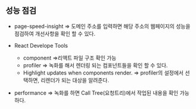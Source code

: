 ## 성능 점검

- page-speed-insight
  => 도메인 주소를 입력하면 해당 주소의 웹페이지의 성능을 점검하여 개선사항을 확인 할 수 있다.

- React Develope Tools

  - component
    =>리액트 파일 구조 확인 가능
  - profiler
    => 녹화를 해서 렌더링 되는 컴포넌트들을 확인 할 수 있다.
  - Highlight updates when components render.
    => profiler의 설정에서 선택하면, 리렌더가 되는 대상을 알려준다.

- performance
  => 녹화를 하면 Call Tree(요청트리)에서 작업된 내용을 확인 가능하다.
